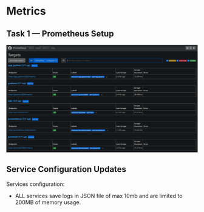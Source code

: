 # Metrics

## Task 1 — Prometheus Setup

![Task 1](./img/targets.png)

## Service Configuration Updates

Services configuration:
  - ALL services save logs in JSON file of max 10mb and are limited to 200MB of memory usage.